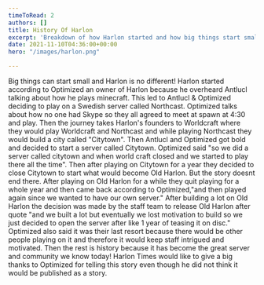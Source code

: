 ```yaml
---
timeToRead: 2
authors: []
title: History Of Harlon
excerpt: 'Breakdown of how Harlon started and how big things start small. '
date: 2021-11-10T04:36:00+00:00
hero: "/images/harlon.png"

---
```

Big things can start small and Harlon is no different! Harlon started according to Optimized an owner of Harlon because he overheard Antlucl talking about how he plays minecraft. This led to Antlucl & Optimized deciding to play on a Swedish server called Northcast. Optimized talks about how no one had Skype so they all agreed to meet at spawn at 4:30 and play. Then the journey takes Harlon's founders to Worldcraft where they would play Worldcraft and Northcast and while playing Northcast they would build a city called "Citytown". Then Antlucl and Optimized got bold and decided to start a server called Citytown. Optimized said "so we did a server called citytown and when world craft closed and we started to play there all the time". Then after playing on Citytown for a year they decided to close Citytown to start what would become Old Harlon. But the story doesnt end there. After playing on Old Harlon for a while they quit playing for a whole year and then came back according to Optimized,"and then played again since we wanted to have our own server." After building a lot on Old Harlon the decision was made by the staff team to release Old Harlon after quote "and we built a lot but eventually we lost motivation to build so we just decided to open the server after like 1 year of teasing it on disc." Optimized also said it was their last resort because there would be other people playing on it and therefore it would keep staff intrigued and motivated. Then the rest is history because it has become the great server and community we know today! Harlon Times would like to give a big thanks to Optimized for telling this story even though he did not think it would be published as a story. 